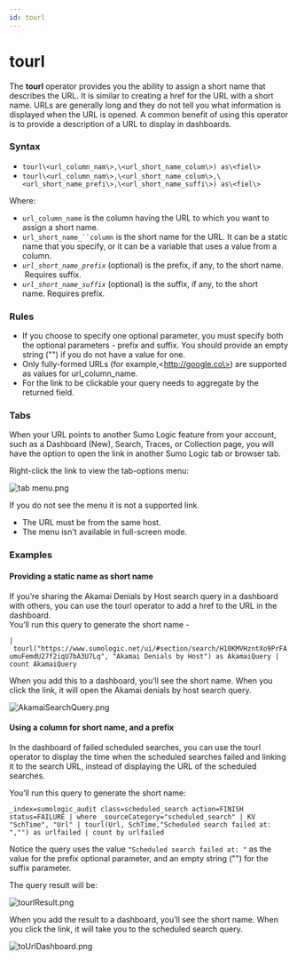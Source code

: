 ```yaml
---
id: tourl
---
```


# tourl

The **tourl** operator provides you the ability to assign a short name
that describes the URL. It is similar to creating a href for the URL
with a short name. URLs are generally long and they do not tell you what
information is displayed when the URL is opened. A common benefit of
using this operator is to provide a description of a URL to display in
dashboards.

### Syntax

* `tourl\<url_column_nam\>,\<url_short_name_colum\>) as\<fiel\>`
* `tourl\<url_column_nam\>,\<url_short_name_colum\>,\<url_short_name_prefi\>,\<url_short_name_suffi\>) as\<fiel\>`

Where:

* `url_column_name` is the column having the URL to which you want to
    assign a short name. 
* `url_short_name_``column` is the short name for the URL. It can be a
    static name that you specify, or it can be a variable that uses
    a value from a column. 
* *`url_short_name_prefix`* (optional) is the prefix, if any, to the
    short name.  Requires suffix.
* *`url_short_name_suffix`* (optional) is the suffix, if any, to the
    short name. Requires prefix.

### Rules

* If you choose to specify one optional parameter, you must specify
    both the optional parameters - prefix and suffix. You should provide
    an empty string ("") if you do not have a value for one.
* Only fully-formed URLs (for example,\<http://google.co\>) are
    supported as values for url_column_name.
* For the link to be clickable your query needs to aggregate by the
    returned field.

### Tabs

When your URL points to another Sumo Logic feature from your account,
such as a Dashboard (New), Search, Traces, or Collection page, you will
have the option to open the link in another Sumo Logic tab or browser
tab.

Right-click the link to view the tab-options menu:

![tab
menu.png](../../static/img/search-query-language/search-operators/tourl/tab-menu.png)

If you do not see the menu it is not a supported link.

* The URL must be from the same host.
* The menu isn't available in full-screen mode. 

### Examples

#### Providing a static name as short name

If you’re sharing the Akamai Denials by Host search query in a dashboard
with others, you can use the tourl operator to add a href to the URL in
the dashboard.  
You’ll run this query to generate the short name -

`| tourl("https://www.sumologic.net/ui/#section/search/H10KMVHzntXo9PrFAumuFemdU27f2iqU7bA3U7Lq", "Akamai Denials by Host") as AkamaiQuery | count AkamaiQuery`

When you add this to a dashboard, you’ll see the short name. When you
click the link, it will open the Akamai denials by host search query.

![AkamaiSearchQuery.png](../../static/img/search-query-language/search-operators/tourl/AkamaiSearchQuery.png)

#### Using a column for short name, and a prefix

In the dashboard of failed scheduled searches, you can use the tourl
operator to display the time when the scheduled searches failed and
linking it to the search URL, instead of displaying the URL of the
scheduled searches.

You’ll run this query to generate the short name:

`_index=sumologic_audit class=scheduled_search action=FINISH status=FAILURE | where _sourceCategory="scheduled_search" | KV "SchTime", "Url" | tourl(Url, SchTime,"Scheduled search failed at: ","") as urlfailed | count by urlfailed`

Notice the query uses the value `"Scheduled search failed at: "` as the
value for the prefix optional parameter, and an empty string ("") for
the suffix parameter.

The query result will be:

![tourlResult.png](../../static/img/search-query-language/search-operators/tourl/tourlResult.png)

When you add the result to a dashboard, you’ll see the short name. When
you click the link, it will take you to the scheduled search query.

![toUrlDashboard.png](../../static/img/search-query-language/search-operators/tourl/toUrlDashboard.png)
